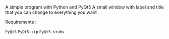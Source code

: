 A simple program with Python and PyQt5
A small window with label and title that you can change to everything you want

Requirements :

`PyQt5`
`PyQt5-sip`
`PyQt5-stubs`
